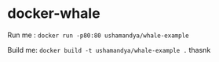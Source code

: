 # docker-whale

Run me : `docker run -p80:80 ushamandya/whale-example`

Build me: `docker build -t ushamandya/whale-example .`
thasnk
